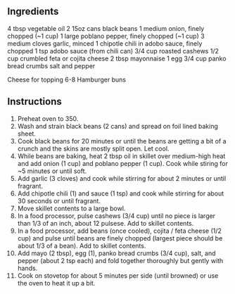 ## Ingredients

4 tbsp vegetable oil
2 15oz cans black beans
1 medium onion, finely chopped (~1 cup)
1 large poblano pepper, finely chopped (~1 cup)
3 medium cloves garlic, minced
1 chipotle chili in adobo sauce, finely chopped
1 tsp adobo sauce (from chili can)
3/4 cup roasted cashews
1/2 cup crumbled feta or cojita cheese
2 tbsp mayonnaise
1 egg
3/4 cup panko bread crumbs
salt and pepper

Cheese for topping
6-8 Hamburger buns

## Instructions

1. Preheat oven to 350.
1. Wash and strain black beans (2 cans) and spread on foil lined baking sheet.
1. Cook black beans for 20 minutes or until the beans are getting a bit of a crunch and the skins are mostly split open. Let cool.
1. While beans are baking, heat 2 tbsp oil in skillet over medium-high heat and add onion (1 cup) and poblano pepper (1 cup). Cook while stiring for ~5 minutes or until soft.
1. Add garlic (3 cloves) and cook while stirring for about 2 minutes or until fragrant.
1. Add chipotle chili (1) and sauce (1 tsp) and cook while stirring for about 30 seconds or until fragrant.
1. Move skillet contents to a large bowl.
1. In a food processor, pulse cashews (3/4 cup) until no piece is larger than 1/3 of an inch, about 12 pulsese. Add to skillet contents.
1. In a food processor, add beans (once cooled), cojita / feta cheese (1/2 cup) and pulse until beans are finely chopped (largest piece should be about 1/3 of a bean). Add to skillet contents.
1. Add mayo (2 tbsp), egg (1), panko bread crumbs (3/4 cup), salt, and pepper (about 2 tsp each) and fold together thoroughly but gently with hands.
1. Cook on stovetop for about 5 minutes per side (until browned) or use the oven to heat it up a bit.
